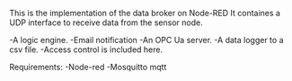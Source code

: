 This is the implementation of the data broker on Node-RED
It containes a UDP interface to receive data from the sensor node.

-A logic engine.
-Email notification
-An OPC Ua server.
-A data logger to a csv file.
-Access control is included here.

Requirements: 
-Node-red
-Mosquitto mqtt